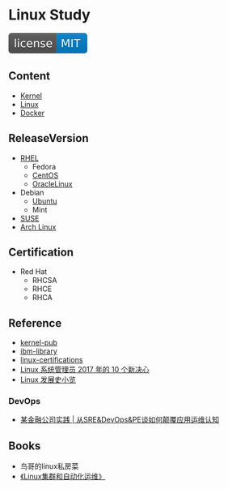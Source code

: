 # Linux Study
[![License](svg/license-MIT-blue.svg)](LICENSE)


## Content

- [Kernel](kernel/kernel.md)
- [Linux](linux/linux.md)
- [Docker](https://github.com/shawn0915/docker-study)

## ReleaseVersion

- [RHEL](release-rhel/rhel.md)
  - Fedora
  - [CentOS](release-centos/centos.md)
  - [OracleLinux](release-ol/ol.md)
- Debian
  - [Ubuntu](release-ubuntu/ubuntu.md)
  - Mint
- [SUSE](release-suse/suse.md)
- [Arch Linux](https://www.archlinux.org)


## Certification

- Red Hat
  - RHCSA
  - RHCE
  - RHCA

## Reference

- [kernel-pub](https://www.kernel.org/pub/)
- [ibm-library](https://www.ibm.com/developerworks/cn/views/linux/libraryview.jsp)
- [linux-certifications](https://linoxide.com/linux-how-to/12-globally-recognized-linux-certifications/)
- [Linux 系统管理员 2017 年的 10 个新决心](https://mp.weixin.qq.com/s/Cm_JnrRMn8b9YpJE-1BWLA)
- [Linux 发展史小览](https://mp.weixin.qq.com/s/EeFqX-9Qkd6TNWRaF7CUfQ)

### DevOps

- [某金融公司实践 | 从SRE&DevOps&PE谈如何颠覆应用运维认知](https://mp.weixin.qq.com/s/7X449MGZsNeLXtPtoIQnwA)

## Books

- 鸟哥的linux私房菜
- [《Linux集群和自动化运维》](https://github.com/yuhongchun/automation)